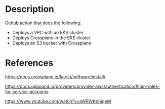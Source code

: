 # Description

Github action that does the following:
- Deploys a VPC with an EKS cluster
- Deploys Crossplane in the EKS cluster
- Deploys an S3 bucket with Crossplane

# References

https://docs.crossplane.io/latest/software/install/

https://docs.upbound.io/providers/provider-aws/authentication/#iam-roles-for-service-accounts

https://www.youtube.com/watch?v=aWRWKnniqeM
